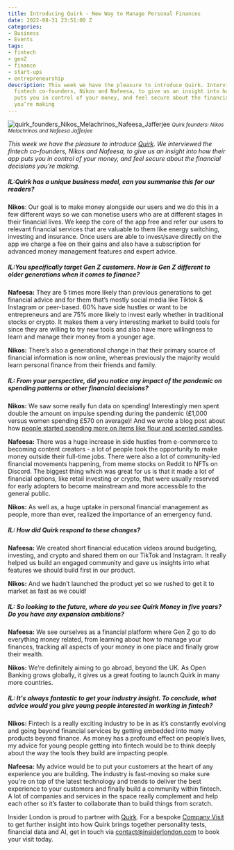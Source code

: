 ```yaml
---
title: Introducing Quirk - New Way to Manage Personal Finances
date: 2022-08-31 23:51:00 Z
categories:
- Business
- Events
tags:
- fintech
- genZ
- finance
- start-ups
- entrepreneurship
description: This week we have the pleasure to introduce Quirk. Interview with the
  fintech co-founders, Nikos and Nafeesa, to give us an insight into how their app
  puts you in control of your money, and feel secure about the financial decisions
  you’re making
---
```


![quirk_founders_Nikos_Melachrinos_Nafeesa_Jafferjee](/uploads/IMG-20220830-WA0001.jpg)
<small><em>Quirk founders: Nikos Melachrinos and Nafeesa Jafferjee</em></small>

*This week we have the pleasure to introduce [Quirk](https://quirk.money). We interviewed the fintech co-founders, Nikos and Nafeesa, to give us an insight into how their app puts you in control of your money, and feel secure about the financial decisions you’re making.*

##### IL:Quirk has a unique business model, can you summarise this for our readers?
 
**Nikos**: Our goal is to make money alongside our users and we do this in a few different ways so we can monetise users who are at different stages in their financial lives. We keep the core of the app free and refer our users to relevant financial services that are valuable to them like energy switching, investing and insurance. Once users are able to invest/save directly on the app we charge a fee on their gains and also have a subscription for advanced money management features and expert advice. 

 
##### IL:You specifically target Gen Z customers. How is Gen Z different to older generations when it comes to finance?
 
**Nafeesa:** They are 5 times more likely than previous generations to get financial advice and for them that’s mostly social media like Tiktok & Instagram or peer-based. 60% have side hustles or want to be entrepreneurs and are 75% more likely to invest early whether in traditional stocks or crypto. It makes them a very interesting market to build tools for since they are willing to try new tools and also have more willingness to learn and manage their money from a younger age. 
 
**Nikos:** There’s also a generational change in that their primary source of financial information is now online, whereas previously the majority would learn personal finance from their friends and family. 
 
 
##### IL: From your perspective, did you notice any impact of the pandemic on spending patterns or other financial decisions? 
 
**Nikos:** We saw some really fun data on spending! Interestingly men spent double the amount on impulse spending during the pandemic (£1,000 versus women spending £570 on average)! And we wrote a blog post about how [people started spending more on items like flour and scented candles](https://www.quirk.money/post/weirdest-purchases-people-have-been-making-due-to-covid). 
 
**Nafeesa:** There was a huge increase in side hustles from e-commerce to becoming content creators  - a lot of people took the opportunity to make money outside their full-time jobs. There were also a lot of community-led financial movements happening, from meme stocks on Reddit to NFTs on Discord. The biggest thing which was great for us is that it made a lot of financial options, like retail investing or crypto, that were usually reserved for early adopters to become mainstream and more accessible to the general public.
 
**Nikos:** As well as, a huge uptake in personal financial management as people, more than ever, realized the importance of an emergency fund. 
 
 
##### IL: How did Quirk respond to these changes?
 
**Nafeesa:** We created short financial education videos around budgeting, investing, and crypto and shared them on our TikTok and Instagram. It really helped us build an engaged community and gave us insights into what features we should build first in our product. 
 
**Nikos:** And we hadn’t launched the product yet so we rushed to get it to market as fast as we could!
 
 
##### IL: So looking to the future, where do you see Quirk Money in five years? Do you have any expansion ambitions?
 
**Nafeesa:** We see ourselves as a financial platform where Gen Z go to do everything money related, from learning about how to manage your finances, tracking all aspects of your money in one place and finally grow their wealth. 
 
**Nikos:** We’re definitely aiming to go abroad, beyond the UK. As Open Banking grows globally, it gives us a great footing to launch Quirk in many more countries. 
 
 
##### IL: It's always fantastic to get your industry insight. To conclude, what advice would you give young people interested in working in fintech?
 
**Nikos:** Fintech is a really exciting industry to be in as it’s constantly evolving and going beyond financial services by getting embedded into many products beyond finance. As money has a profound effect on people’s lives, my advice for young people getting into fintech would be to think deeply about the way the tools they build are impacting people. 

**Nafeesa:** My advice would be to put your customers at the heart of any experience you are building. The industry is fast-moving so make sure you're on top of the latest technology and trends to deliver the best experience to your customers and finally build a community within fintech. A lot of companies and services in the space really complement and help each other so it’s faster to collaborate than to build things from scratch.

Insider London is proud to partner with [Quirk](https://quirk.money). For a bespoke [Company Visit](https://www.insiderlondon.com/london/company-visits/) to get further insight into how Quirk brings together personality tests, financial data and AI, get in touch via <a href="mailto:contact@insiderlondon.com">contact@insiderlondon.com</a> to book your visit today.
